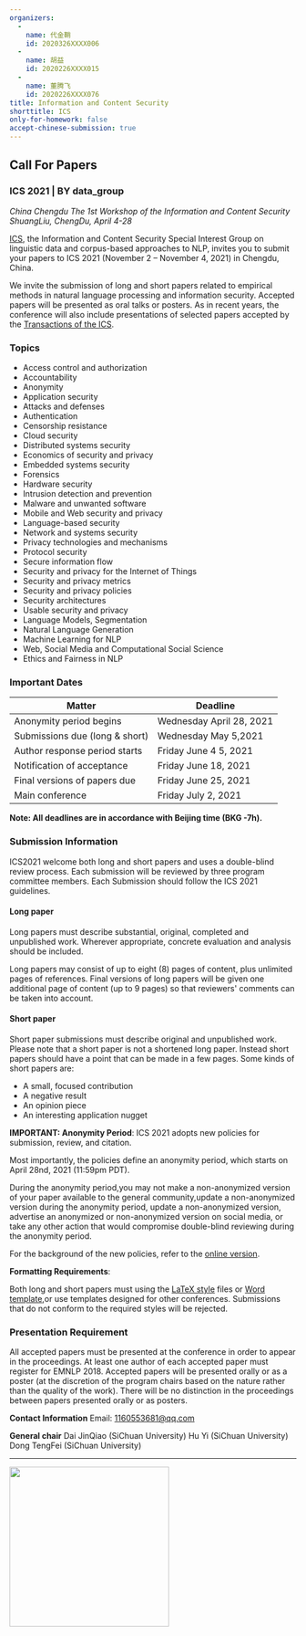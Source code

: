 ```yaml
---
organizers:
  -
    name: 代金鞘
    id: 2020326XXXX006
  -
    name: 胡益
    id: 2020226XXXX015
  -
    name: 董腾飞
    id: 2020226XXXX076
title: Information and Content Security
shorttitle: ICS
only-for-homework: false
accept-chinese-submission: true
---
```


## Call For Papers

### ICS 2021 | BY data_group

_China Chengdu_
_The 1st Workshop of the Information and Content Security_
_ShuangLiu, ChengDu, April 4-28_

[ICS]('#'), the Information and Content Security Special Interest Group on linguistic data and corpus-based approaches to NLP, invites you to submit your papers to ICS 2021 (November 2 – November 4, 2021) in Chengdu, China.

We invite the submission of long and short papers related to empirical methods in natural language processing and information security. Accepted papers will be presented as oral talks or posters. As in recent years, the conference will also include presentations of selected papers accepted by the [Transactions of the ICS]('#').


### Topics

+ Access control and authorization
+ Accountability
+ Anonymity
+ Application security
+ Attacks and defenses
+ Authentication
+ Censorship resistance
+ Cloud security
+ Distributed systems security
+ Economics of security and privacy
+ Embedded systems security
+ Forensics
+ Hardware security
+ Intrusion detection and prevention
+ Malware and unwanted software
+ Mobile and Web security and privacy
+ Language-based security
+ Network and systems security
+ Privacy technologies and mechanisms
+ Protocol security
+ Secure information flow
+ Security and privacy for the Internet of Things
+ Security and privacy metrics
+ Security and privacy policies
+ Security architectures
+ Usable security and privacy
+ Language Models, Segmentation
+ Natural Language Generation
+ Machine Learning for NLP
+ Web, Social Media and Computational Social Science
+ Ethics and Fairness in NLP


### Important Dates

| Matter | Deadline  |
|  ----  | ----  |
| Anonymity period begins	 | Wednesday April 28, 2021  |
| Submissions due (long & short)  | Wednesday	May 5,2021   |
| Author response period starts  | Friday	June 4 5, 2021  |
| Notification of acceptance  | Friday	June 18, 2021 |
| Final versions of papers due  | Friday	June 25, 2021 |
| Main conference |  Friday	July 2, 2021|

**Note: All deadlines are in accordance with Beijing time (BKG -7h).**

### Submission Information

ICS2021 welcome both long and short papers and uses a double-blind review process. Each submission will be reviewed by three program committee members. Each Submission should follow the ICS 2021 guidelines.

#### Long paper
Long papers must describe substantial, original, completed and unpublished work. Wherever appropriate, concrete evaluation and analysis should be included.

Long papers may consist of up to eight (8) pages of content, plus unlimited pages of references. Final versions of long papers will be given one additional page of content (up to 9 pages) so that reviewers' comments can be taken into account.

#### Short paper
Short paper submissions must describe original and unpublished work. Please note that a short paper is not a shortened long paper. Instead short papers should have a point that can be made in a few pages. Some kinds of short papers are:

+ A small, focused contribution
+ A negative result
+ An opinion piece
+ An interesting application nugget

**IMPORTANT: Anonymity Period**:
ICS 2021 adopts new policies for submission, review, and citation.

Most importantly, the policies define an anonymity period, which starts on April 28nd, 2021 (11:59pm PDT).

During the anonymity period,you may not make a non-anonymized version of your paper available to the general community,update a non-anonymized version during the anonymity period, update a non-anonymized version, advertise an anonymized or non-anonymized version on social media, or take any other action that would compromise double-blind reviewing during the anonymity period.

For the background of the new policies, refer to the [online version](https://www.aclweb.org/portal/content/new-policies-submission-review-and-citation).

**Formatting Requirements**:

Both long and short papers must using the [LaTeX style](https://emnlp2018.org/downloads/emnlp18-latex.zip) files or [Word template](https://emnlp2018.org/downloads/emnlp18-word.zip),or use templates designed for other conferences. Submissions that do not conform to the required styles will be rejected.



### Presentation Requirement
All accepted papers must be presented at the conference in order to appear in the proceedings. At least one author of each accepted paper must register for EMNLP 2018. Accepted papers will be presented orally or as a poster (at the discretion of the program chairs based on the nature rather than the quality of the work). There will be no distinction in the proceedings between papers presented orally or as posters.

**Contact Information**
Email: 1160553681@qq.com

**General chair**
Dai JinQiao (SiChuan University)
Hu Yi (SiChuan University)
Dong TengFei (SiChuan University)


****

<div align=left><img src="https://gimg2.baidu.com/image_search/src=http%3A%2F%2Fs16.sinaimg.cn%2Fmw690%2F006Csvefzy78NLTGu8T1f%26690&refer=http%3A%2F%2Fs16.sinaimg.cn&app=2002&size=f9999,10000&q=a80&n=0&g=0n&fmt=jpeg?sec=1621687324&t=f161bceec555038ca4fb53063aaf1f16" height = '280'/>
</div>
